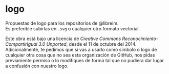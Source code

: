 logo
====

Propuestas de logo para los repositorios de @libreim.  
Es preferible subirlas en `.svg` o cualquier otro formato vectorial.  

Este obra está bajo una licencia de *Creative Commons Reconocimiento-CompartirIgual 3.0 Unported*, desde el 11 de octubre del 2014. Adicionalmente, te pedimos que si vas a usarlo como símbolo o logo de cualquier otra cosa que no sea esta organización de GitHub, nos pidas previamente permiso o lo modifiques de forma tal que no pudiera dar lugar a confusión con nuestro logo.
